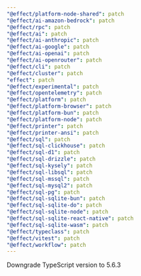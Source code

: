 ```yaml
---
"@effect/platform-node-shared": patch
"@effect/ai-amazon-bedrock": patch
"@effect/rpc": patch
"@effect/ai": patch
"@effect/ai-anthropic": patch
"@effect/ai-google": patch
"@effect/ai-openai": patch
"@effect/ai-openrouter": patch
"@effect/cli": patch
"@effect/cluster": patch
"effect": patch
"@effect/experimental": patch
"@effect/opentelemetry": patch
"@effect/platform": patch
"@effect/platform-browser": patch
"@effect/platform-bun": patch
"@effect/platform-node": patch
"@effect/printer": patch
"@effect/printer-ansi": patch
"@effect/sql": patch
"@effect/sql-clickhouse": patch
"@effect/sql-d1": patch
"@effect/sql-drizzle": patch
"@effect/sql-kysely": patch
"@effect/sql-libsql": patch
"@effect/sql-mssql": patch
"@effect/sql-mysql2": patch
"@effect/sql-pg": patch
"@effect/sql-sqlite-bun": patch
"@effect/sql-sqlite-do": patch
"@effect/sql-sqlite-node": patch
"@effect/sql-sqlite-react-native": patch
"@effect/sql-sqlite-wasm": patch
"@effect/typeclass": patch
"@effect/vitest": patch
"@effect/workflow": patch
---
```


Downgrade TypeScript version to 5.6.3
